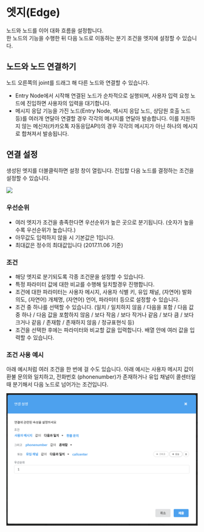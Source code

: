 # 엣지\(Edge\)

노드와 노드를 이어 대화 흐름을 설정합니다.  
한 노드의 기능을 수행한 뒤 다음 노드로 이동하는 분기 조건을 엣지에 설정할 수 있습니다.

## 노드와 노드 연결하기   <a id="draw-edge"></a>

노드 오른쪽의 joint를 드래그 해 다른 노드와 연결할 수 있습니다.

* Entry Node에서 시작해 연결된 노드가 순차적으로 실행되며, 사용자 입력 요청 노드에 진입하면 사용자의 입력을 대기합니다.
* 메시지 응답 기능을 가진 노드\(Entry Node, 메시지 응답 노드, 상담원 호출 노드 등\)를 여러개 연달아 연결할 경우 각각의 메시지를 연달아 발송합니다. 이를 지원하지 않는 메신저\(카카오톡 자동응답API\)의 경우 각각의 메시지가 아닌 하나의 메시지로 합쳐져서 발송됩니다.

## 연결 설정   <a id="edge-setting"></a>

생성된 엣지를 더블클릭하면 설정 창이 열립니다. 진입할 다음 노드를 결정하는 조건을 설정할 수 있습니다.

![](https://github.com/sini-company/closer.gitbook.io/tree/445a6109cbc140649261b19895cfab66c59c47fb/.gitbook/assets/edge.png)

### 우선순위   <a id="priority"></a>

* 여러 엣지가 조건을 충족한다면 우선순위가 높은 곳으로 분기됩니다. \(숫자가 높을수록 우선순위가 높습니다.\)
* 아무값도 입력하지 않을 시 기본값은 1입니다.
* 최대값은 정수의 최대값입니다 \(2017.11.06 기준\)

### 조건   <a id="condition"></a>

* 해당 엣지로 분기되도록 각종 조건문을 설정할 수 있습니다.
* 특정 파라미터 값에 대한 비교를 수행해 일치할경우 진행합니다.
* 조건에 대한 파라미터는 사용자 메시지, 사용자 식별 키, 유입 채널, \(자연어\) 발화 의도, \(자연어\) 개체명, \(자연어\) 언어, 파라미터 등으로 설정할 수 있습니다.
* 조건 중 하나를 선택할 수 있습니다. \(일치 / 일치하지 않음 / 다음을 포함 / 다음 값 중 하나 / 다음 값을 포함하지 않음 / 보다 작음 / 보다 작거나 같음 / 보다 큼 / 보다 크거나 같음 / 존재함 / 존재하지 않음 / 정규표현식 등\)
* 조건을 선택한 후에는 파라미터와 비교할 값을 입력합니다. 배열 안에 여러 값을 입력할 수 있습니다.

### 조건 사용 예시   <a id="condition-example"></a>

아래 예시처럼 여러 조건을 한 번에 걸 수도 있습니다. 아래 예시는 사용자 메시지 값이 환불 문의와 일치하고, 전화번호 \(phonenumber\)가 존재하거나 유입 채널이 콜센터일 때 분기해서 다음 노드로 넘어가는 조건입니다.

![](../../.gitbook/assets/conditional.png)

